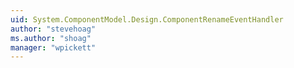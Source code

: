 ```yaml
---
uid: System.ComponentModel.Design.ComponentRenameEventHandler
author: "stevehoag"
ms.author: "shoag"
manager: "wpickett"
---
```

